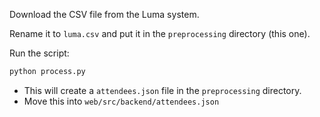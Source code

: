 Download the CSV file from the Luma system.

Rename it to `luma.csv` and put it in the `preprocessing` directory (this one).

Run the script:

```bash
python process.py
```

- This will create a `attendees.json` file in the `preprocessing` directory.
- Move this into `web/src/backend/attendees.json`

